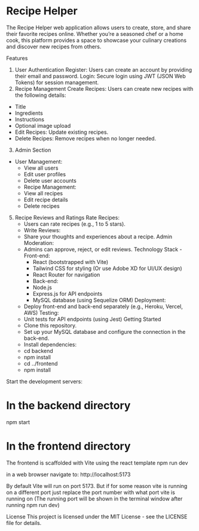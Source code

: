 # Recipe Helper
The Recipe Helper web application allows users to create, store, and share their favorite recipes online. Whether you’re a seasoned chef or a home cook, this platform provides a space to showcase your culinary creations and discover new recipes from others.

Features
1. User Authentication
Register: Users can create an account by providing their email and password.
Login: Secure login using JWT (JSON Web Tokens) for session management.
2. Recipe Management
Create Recipes: Users can create new recipes with the following details:
  - Title
  - Ingredients
  - Instructions
  - Optional image upload
  - Edit Recipes: Update existing recipes.
  - Delete Recipes: Remove recipes when no longer needed.
3. Admin Section
  - User Management:
     - View all users
     - Edit user profiles
     - Delete user accounts
     - Recipe Management:
     - View all recipes
     - Edit recipe details
     - Delete recipes
5. Recipe Reviews and Ratings
Rate Recipes:
   - Users can rate recipes (e.g., 1 to 5 stars).
   - Write Reviews:
   - Share your thoughts and experiences about a recipe.
Admin Moderation:
   - Admins can approve, reject, or edit reviews.
Technology Stack
   -Front-end:
      - React (bootstrapped with Vite)
      - Tailwind CSS for styling (Or use Adobe XD for UI/UX design)
      - React Router for navigation
      - Back-end:
      - Node.js
      - Express.js for API endpoints
      - MySQL database (using Sequelize ORM)
Deployment:
   - Deploy front-end and back-end separately (e.g., Heroku, Vercel, AWS)
Testing:
   - Unit tests for API endpoints (using Jest)
Getting Started
   - Clone this repository.
   - Set up your MySQL database and configure the connection in the back-end.
   - Install dependencies:
   - cd backend
   - npm install
   - cd ../frontend
   - npm install

Start the development servers:
# In the backend directory
npm start

# In the frontend directory
The frontend is scaffolded with Vite using the react template 
 npm run dev

 in a web browser navigate to: http://localhost:5173

 By default Vite will run on port 5173. But if for some reason vite is running on a different port just replace the port number with what port vite is running on (The running port will be shown in the terminal window after running npm run dev)



License
This project is licensed under the MIT License - see the LICENSE file for details.

